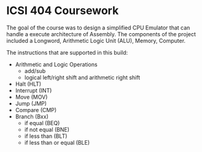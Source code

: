 # ICSI 404 Coursework
The goal of the course was to design a simplified CPU Emulator that can handle a execute architecture of Assembly. The components of the project included a Longword, Arithmetic Logic Unit (ALU), Memory, Computer.

The instructions that are supported in this build:
- Arithmetic and Logic Operations
  - add/sub
  - logical left/right shift and arithmetic right shift
- Halt (HLT)
- Interrupt (INT)
- Move (MOV)
- Jump (JMP)
- Compare (CMP)
- Branch (Bxx)
  - if equal (BEQ)
  - if not equal (BNE)
  - if less than (BLT)
  - if less than or equal (BLE)

